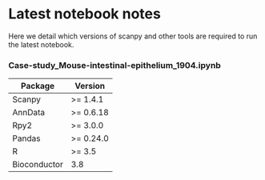 # Latest notebook notes

Here we detail which versions of scanpy and other tools are required to run the latest notebook.


### Case-study_Mouse-intestinal-epithelium_1904.ipynb

| Package      | Version   |
|--------------|-----------|
| Scanpy       | >= 1.4.1  |
| AnnData      | >= 0.6.18 |
| Rpy2         | >= 3.0.0  |
| Pandas       | >= 0.24.0 |
| R            | >= 3.5    |
| Bioconductor | 3.8       |

